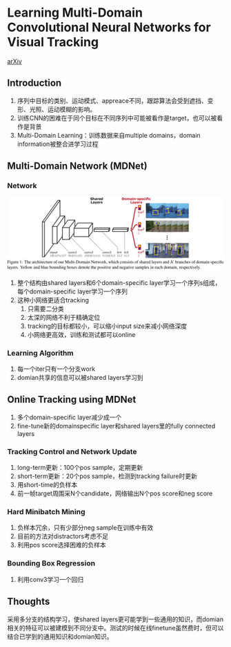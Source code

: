 # Learning Multi-Domain Convolutional Neural Networks for Visual Tracking

[arXiv](https://arxiv.org/pdf/1510.07945.pdf)
## Introduction
1. 序列中目标的类别、运动模式、appreace不同，跟踪算法会受到遮挡、变形、光照、运动模糊的影响。
2. 训练CNN的困难在于同个目标在不同序列中可能被看作是target，也可以被看作是背景
3. Multi-Domain Learning：训练数据来自multiple domains，domain information被整合进学习过程

## Multi-Domain Network (MDNet)
### Network
![MDNet](./.assets/MDNet.png)
1. 整个结构由shared layers和6个domain-specific layer学习一个序列s组成，每个domain-specific layer学习一个序列
2. 这种小网络更适合tracking
   1. 只需要二分类
   2. 太深的网络不利于精确定位
   3. tracking的目标都较小，可以缩小input size来减小网络深度
   4. 小网络更高效，训练和测试都可以online

### Learning Algorithm
1. 每一个iter只有一个分支work
2. domian共享的信息可以被shared layers学习到

## Online Tracking using MDNet
1. 多个domain-specific layer减少成一个
2. fine-tune新的domainspecific layer和shared layers里的fully connected layers

### Tracking Control and Network Update
1. long-term更新：100个pos sample，定期更新
2. short-term更新：20个pos sample，检测到tracking failure时更新
3. 用short-time的负样本
4. 前一帧target周围采N个candidate，网络输出N个pos score和neg score

### Hard Minibatch Mining
1. 负样本冗余，只有少部分neg sample在训练中有效
2. 目前的方法对distractors考虑不足
3. 利用pos score选择困难的负样本

### Bounding Box Regression
1. 利用conv3学习一个回归

## Thoughts
采用多分支的结构学习，使shared layers更可能学到一些通用的知识，而domian相关的特征可以被建模到不同分支中。测试的时候在线finetune虽然费时，但可以结合已学到的通用知识和domian知识。
